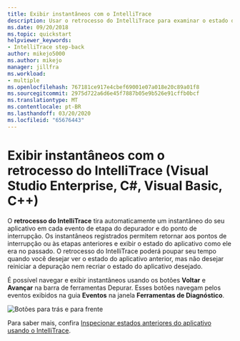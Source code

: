 ```yaml
---
title: Exibir instantâneos com o IntelliTrace
description: Usar o retrocesso do IntelliTrace para examinar o estado do aplicativo histórico
ms.date: 09/20/2018
ms.topic: quickstart
helpviewer_keywords:
- IntelliTrace step-back
author: mikejo5000
ms.author: mikejo
manager: jillfra
ms.workload:
- multiple
ms.openlocfilehash: 767181ce917e4cbef69001e07a018e20c89a01f8
ms.sourcegitcommit: 2975d722a6d6e45f7887b05e9b526e91cffb0bcf
ms.translationtype: MT
ms.contentlocale: pt-BR
ms.lasthandoff: 03/20/2020
ms.locfileid: "65676443"
---
```

# <a name="view-snapshots-with-intellitrace-step-back-visual-studio-enterprise-c-visual-basic-c"></a>Exibir instantâneos com o retrocesso do IntelliTrace (Visual Studio Enterprise, C#, Visual Basic, C++)

O **retrocesso do IntelliTrace** tira automaticamente um instantâneo do seu aplicativo em cada evento de etapa do depurador e do ponto de interrupção. Os instantâneos registrados permitem retornar aos pontos de interrupção ou às etapas anteriores e exibir o estado do aplicativo como ele era no passado. O retrocesso do IntelliTrace poderá poupar seu tempo quando você desejar ver o estado do aplicativo anterior, mas não desejar reiniciar a depuração nem recriar o estado do aplicativo desejado.

É possível navegar e exibir instantâneos usando os botões **Voltar** e **Avançar** na barra de ferramentas Depurar. Esses botões navegam pelos eventos exibidos na guia **Eventos** na janela **Ferramentas de Diagnóstico**.

![Botões para trás e para frente](../debugger/media/intellitrace-step-back-icons-description.png  "Botões para trás e para frente")

Para saber mais, confira [Inspecionar estados anteriores do aplicativo usando o IntelliTrace](../debugger/view-historical-application-state.md).
